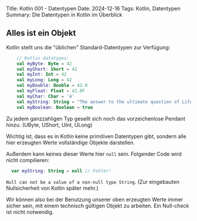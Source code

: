 Title: Kotlin 001 - Datentypen
Date: 2024-12-16
Tags: Kotlin, Datentypen
Summary: Die Datentypen in Kotlin im Überblick

## Alles ist ein Objekt

Kotlin stellt uns die "üblichen" Standard-Datentypen zur Verfügung:

```kotlin
    // Kotlin datatypes:
    val myByte: Byte = 42
    val myShort: Short = 42
    val myInt: Int = 42
    val myLong: Long = 42
    val myDouble: Double = 42.0
    val myFloat: Float = 42.0F
    val myChar: Char = '4'
    val myString: String = "The answer to the ultimate question of Life, the Universe and Everything is 42"
    val myBoolean: Boolean = true
```
Zu jedem ganzzahligen Typ gesellt sich noch das vorzeichenlose Pendant hinzu. (UByte, UShort, UInt, ULong)

Wichtig ist, dass es in Kotlin keine primitiven Datentypen gibt, 
sondern alle hier erzeugten Werte vollständige Objekte darstellen.

Außerdem kann keines dieser Werte hier `null` sein.
Folgender Code wird nicht compilieren: 

```kotlin
  var myString: String = null // Fehler!
```

`Null can not be a value of a non-null type String`.
(Zur eingebauten Nullsicherheit von Kotlin später mehr.)

Wir können also bei der Benutzung unserer oben erzeugten Werte immer sicher sein, 
mit einem technisch gültigen Objekt zu arbeiten. Ein Null-check ist nicht notwendig.